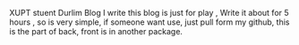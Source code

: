 XUPT stuent Durlim Blog
I write this blog is just for play , 
Write it about for 5 hours ,
so is very simple,
if someone want use,
just pull form my github,
this is the part of back,
front is in another package.
